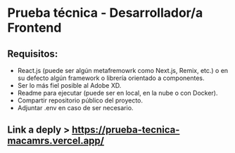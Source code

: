 # Prueba técnica - Desarrollador/a Frontend

## Requisitos:

- React.js (puede ser algún metafremowrk como Next.js, Remix, etc.) o en su defecto algún framework o librería orientado a componentes.
- Ser lo más fiel posible al Adobe XD.
- Readme para ejecutar (puede ser en local, en la nube o con Docker).
- Compartir repositorio público del proyecto.
- Adjuntar .env en caso de ser necesario.

## Link a deply > https://prueba-tecnica-macamrs.vercel.app/
